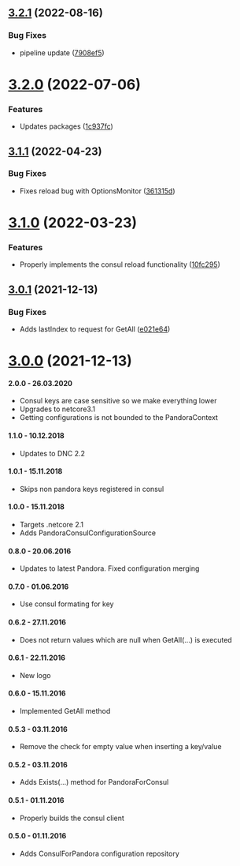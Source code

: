 ## [3.2.1](https://github.com/Elders/Pandora.Consul/compare/v3.2.0...v3.2.1) (2022-08-16)


### Bug Fixes

* pipeline update ([7908ef5](https://github.com/Elders/Pandora.Consul/commit/7908ef5ec5d96bb4a65e4b64e4f2c6cfce33f065))

# [3.2.0](https://github.com/Elders/Pandora.Consul/compare/v3.1.1...v3.2.0) (2022-07-06)


### Features

* Updates packages ([1c937fc](https://github.com/Elders/Pandora.Consul/commit/1c937fc12713f8d16128f2c231748e9bee55daf9))

## [3.1.1](https://github.com/Elders/Pandora.Consul/compare/v3.1.0...v3.1.1) (2022-04-23)


### Bug Fixes

* Fixes reload bug with OptionsMonitor ([361315d](https://github.com/Elders/Pandora.Consul/commit/361315dd079ae1342b4eee0a83457694282cfb52))

# [3.1.0](https://github.com/Elders/Pandora.Consul/compare/v3.0.1...v3.1.0) (2022-03-23)


### Features

* Properly implements the consul reload functionality ([10fc295](https://github.com/Elders/Pandora.Consul/commit/10fc295a91986fe977ae29ba14f98f52b957fd0e))

## [3.0.1](https://github.com/Elders/Pandora.Consul/compare/v3.0.0...v3.0.1) (2021-12-13)


### Bug Fixes

* Adds lastIndex to request for GetAll ([e021e64](https://github.com/Elders/Pandora.Consul/commit/e021e640cc78c216888762df9692290bfcaea596))

# [3.0.0](https://github.com/Elders/Pandora.Consul/compare/v2.0.0...v3.0.0) (2021-12-13)

#### 2.0.0 - 26.03.2020
* Consul keys are case sensitive so we make everything lower
* Upgrades to netcore3.1
* Getting configurations is not bounded to the PandoraContext

#### 1.1.0 - 10.12.2018
* Updates to DNC 2.2

#### 1.0.1 - 15.11.2018
* Skips non pandora keys registered in consul

#### 1.0.0 - 15.11.2018
* Targets .netcore 2.1
* Adds PandoraConsulConfigurationSource

#### 0.8.0 - 20.06.2016
* Updates to latest Pandora. Fixed configuration merging

#### 0.7.0 - 01.06.2016
* Use consul formating for key

#### 0.6.2 - 27.11.2016
* Does not return values which are null when GetAll(...) is executed

#### 0.6.1 - 22.11.2016
* New logo

#### 0.6.0 - 15.11.2016
* Implemented GetAll method

#### 0.5.3 - 03.11.2016
* Remove the check for empty value when inserting a key/value

#### 0.5.2 - 03.11.2016
* Adds Exists(...) method for PandoraForConsul

#### 0.5.1 - 01.11.2016
* Properly builds the consul client

#### 0.5.0 - 01.11.2016
* Adds ConsulForPandora configuration repository
